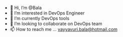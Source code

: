 - 👋 Hi, I’m @Bala      
- 👀 I’m interested in DevOps Engineer
- 🌱 I’m currently DevOps tools 
- 💞️ I’m looking to collaborate on DevOps team
- 📫 How to reach me ...
vayyavuri.bala@hotmail.com
<!---
sjbavayy241/sjbavayy241 is a ✨ special ✨ repository because its `README.md` (this file) appears on your GitHub profile.
You can click the Preview link to take a look at your changes.
--->
